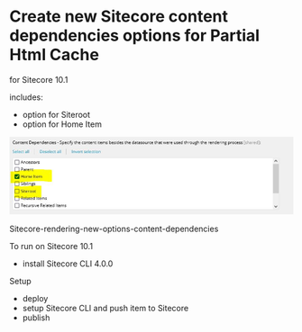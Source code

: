 # Create new Sitecore content dependencies options for Partial Html Cache
for Sitecore 10.1

includes:
- option for Siteroot
- option for Home Item

![Sitecore Rendering new options content dependencies](https://raw.githubusercontent.com/jbluemink/ContentDependencies/master/Sitecore-rendering-new-options-content-dependencies.JPG)

Sitecore-rendering-new-options-content-dependencies

To run on Sitecore 10.1
- install Sitecore CLI 4.0.0 

Setup
- deploy 
- setup Sitecore CLI and push item to Sitecore
- publish


